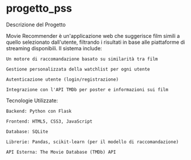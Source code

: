 # progetto_pss

Descrizione del Progetto

Movie Recommender è un'applicazione web che suggerisce film simili a quello selezionato dall'utente, filtrando i risultati in base alle piattaforme di streaming disponibili. Il sistema include:

    Un motore di raccomandazione basato su similarità tra film

    Gestione personalizzata della watchlist per ogni utente

    Autenticazione utente (login/registrazione)

    Integrazione con l'API TMDb per poster e informazioni sui film
    

Tecnologie Utilizzate:
    
    Backend: Python con Flask

    Frontend: HTML5, CSS3, JavaScript

    Database: SQLite

    Librerie: Pandas, scikit-learn (per il modello di raccomandazione)

    API Esterna: The Movie Database (TMDb) API

